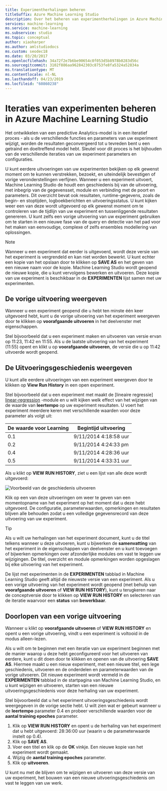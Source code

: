 ```yaml
---
title: Experimentherhalingen beheren
titleSuffix: Azure Machine Learning Studio
description: Over het beheren van experimentherhalingen in Azure Machine Learning Studio. U kunt eerdere uitvoeringen van uw experimenten bekijken op elk gewenst moment om te kunnen verstrekken, bezoekt, en uiteindelijk bevestigen of vorige veronderstellingen verfijnen.
services: machine-learning
ms.service: machine-learning
ms.subservice: studio
ms.topic: conceptual
author: xiaoharper
ms.author: amlstudiodocs
ms.custom: seodec18
ms.date: 03/20/2017
ms.openlocfilehash: 34a72f2e7b6be90654c0f053d5b8978b0283d56c
ms.sourcegitcommit: 3102f886aa962842303c8753fe8fa5324a52834a
ms.translationtype: MT
ms.contentlocale: nl-NL
ms.lasthandoff: 04/23/2019
ms.locfileid: "60860238"
---
```

# <a name="manage-experiment-iterations-in-azure-machine-learning-studio"></a>Iteraties van experimenten beheren in Azure Machine Learning Studio
Het ontwikkelen van een predictive Analytics-model is in een iteratief proces - als u de verschillende functies en parameters van uw experiment wijzigt, worden de resultaten geconvergeerd tot u tevreden bent u een getraind en doeltreffend model hebt. Sleutel voor dit proces is het bijhouden van de verschillende iteraties van uw experiment parameters en configuraties.



U kunt eerdere uitvoeringen van uw experimenten bekijken op elk gewenst moment om te kunnen verstrekken, bezoekt, en uiteindelijk bevestigen of vorige veronderstellingen verfijnen. Wanneer u een experiment uitvoert, Machine Learning Studio de houdt een geschiedenis bij van de uitvoering, met inbegrip van de gegevensset, module en verbinding met de poort en parameters. Dit overzicht bevat ook resultaten, runtime-gegevens, zoals de begin- en stoptijden, logboekberichten en uitvoeringsstatus. U kunt kijken weer een van deze wordt uitgevoerd op elk gewenst moment om te controleren van de tijdlijn van uw experiment en tussenliggende resultaten genereren. U kunt zelfs een vorige uitvoering van uw experiment gebruiken om te starten in een nieuwe fase van de query en detectie van het pad voor het maken van eenvoudige, complexe of zelfs ensembles modellering van oplossingen.

> [!NOTE]
> Wanneer u een experiment dat eerder is uitgevoerd, wordt deze versie van het experiment is vergrendeld en kan niet worden bewerkt. U kunt echter een kopie van het opslaan door te klikken op **SAVE AS** en het geven van een nieuwe naam voor de kopie. Machine Learning Studio wordt geopend de nieuwe kopie, die u kunt vervolgens bewerken en uitvoeren. Deze kopie van uw experiment is beschikbaar in de **EXPERIMENTEN** lijst samen met uw experimenten.
> 
> 

## <a name="viewing-the-prior-run"></a>De vorige uitvoering weergeven
Wanneer u een experiment geopend die u hebt ten minste één keer uitgevoerd hebt, kunt u de vorige uitvoering van het experiment weergeven door te klikken op **voorafgaande uitvoeren** in het deelvenster met eigenschappen.

Stel bijvoorbeeld dat u een experiment maken en uitvoeren van versie ervan op 11:23, 11:42 en 11:55. Als u de laatste uitvoering van het experiment (11:55) opent en klikt u op **voorafgaande uitvoeren**, de versie die u op 11:42 uitvoerde wordt geopend.

## <a name="viewing-the-run-history"></a>De Uitvoeringsgeschiedenis weergeven
U kunt alle eerdere uitvoeringen van een experiment weergeven door te klikken op **View Run History** in een open experiment.

Stel bijvoorbeeld dat u een experiment met maakt de [lineaire regressie] [ linear-regression] -module en u wilt kijken welk effect van het wijzigen van de waarde van **leertempo** op uw experiment resultaten. U voert het experiment meerdere keren met verschillende waarden voor deze parameter als volgt uit:

| De waarde voor Learning | Begintijd uitvoering |
| --- | --- |
| 0.1 |9/11/2014 4:18:58 uur |
| 0.2 |9/11/2014 4:24:33 pm |
| 0.4 |9/11/2014 4:28:36 uur |
| 0.5 |9/11/2014 4:33:31 uur |

Als u klikt op **VIEW RUN HISTORY**, ziet u een lijst van alle deze wordt uitgevoerd:

![Voorbeeld van de geschiedenis uitvoeren](./media/manage-experiment-iterations/viewrunhistory.jpg)

Klik op een van deze uitvoeringen om weer te geven van een momentopname van het experiment op het moment dat u deze hebt uitgevoerd. De configuratie, parameterwaarden, opmerkingen en resultaten blijven alle behouden zodat u een volledige gegevensrecord van deze uitvoering van uw experiment.

> [!TIP]
> Als u wilt uw herhalingen van het experiment document, kunt u de titel telkens wanneer u deze uitvoeren, kunt u bijwerken de **samenvatting** van het experiment in de eigenschappen van deelvenster en u kunt toevoegen of bijwerken opmerkingen over afzonderlijke modules om vast te leggen uw wijzigingen. De titel, overzicht en module opmerkingen worden opgeslagen bij elke uitvoering van het experiment.
> 
> 

De lijst met experimenten in de **EXPERIMENTEN** tabblad in Machine Learning Studio geeft altijd de nieuwste versie van een experiment. Als u een vorige uitvoering van het experiment wordt geopend (met behulp van **voorafgaande uitvoeren** of **VIEW RUN HISTORY**), kunt u terugkeren naar de conceptversie door te klikken op **VIEW RUN HISTORY** en selecteren van de iteratie waarvoor een **status** van **bewerkbaar**.

## <a name="iterating-on-a-previous-run"></a>Doorlopen van een vorige uitvoering
Wanneer u klikt op **voorafgaande uitvoeren** of **VIEW RUN HISTORY** en opent u een vorige uitvoering, vindt u een experiment is voltooid in de modus alleen-lezen.

Als u wilt om te beginnen met een iteratie van uw experiment beginnen met de manier waarop u deze hebt geconfigureerd voor het uitvoeren van eerdere, kunt u dit doen door te klikken en openen van de uitvoering **SAVE AS**. Hiermee maakt u een nieuw experiment, met een nieuwe titel, een lege geschiedenis, uitvoeren en de onderdelen en parameterwaarden van de vorige uitvoeren. Dit nieuwe experiment wordt vermeld in de **EXPERIMENTEN** tabblad in de startpagina van Machine Learning Studio, en u kunt wijzigen en uitvoeren, starten van een nieuwe uitvoeringsgeschiedenis voor deze herhaling van uw experiment. 

Stel bijvoorbeeld dat u het experiment uitvoeringsgeschiedenis wordt weergegeven in de vorige sectie hebt. U wilt zien wat er gebeurt wanneer u de **leertempo** parameter 0.4 en probeer verschillende waarden voor de **aantal training epoches** parameter.

1. Klik op **VIEW RUN HISTORY** en opent u de herhaling van het experiment dat u hebt uitgevoerd: 28:36:00 uur (waarin u de parameterwaarde instelt op 0.4).
2. Klik op **SAVE AS**.
3. Voer een titel en klik op de **OK** vinkje. Een nieuwe kopie van het experiment wordt gemaakt.
4. Wijzig de **aantal training epoches** parameter.
5. Klik op **uitvoeren**.

U kunt nu met de blijven om te wijzigen en uitvoeren van deze versie van uw experiment, het bouwen van een nieuwe uitvoeringsgeschiedenis om vast te leggen van uw werk.

<!-- Module References -->
[linear-regression]: https://msdn.microsoft.com/library/azure/31960a6f-789b-4cf7-88d6-2e1152c0bd1a/
